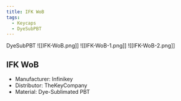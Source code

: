 ```yaml
---
title: IFK WoB
tags:
  - Keycaps
  - DyeSubPBT
---
```

DyeSubPBT
![[IFK-WoB.png]]
![[IFK-WoB-1.png]]
![[IFK-WoB-2.png]]

## IFK WoB

- Manufacturer: Infinikey
- Distributor: TheKeyCompany
- Material: Dye-Sublimated PBT
